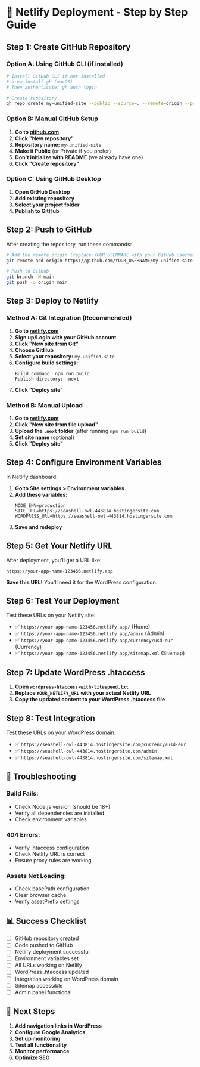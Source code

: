 # 🚀 Netlify Deployment - Step by Step Guide

## **Step 1: Create GitHub Repository**

### **Option A: Using GitHub CLI (if installed)**
```bash
# Install GitHub CLI if not installed
# brew install gh (macOS)
# Then authenticate: gh auth login

# Create repository
gh repo create my-unified-site --public --source=. --remote=origin --push
```

### **Option B: Manual GitHub Setup**
1. **Go to [github.com](https://github.com)**
2. **Click "New repository"**
3. **Repository name:** `my-unified-site`
4. **Make it Public** (or Private if you prefer)
5. **Don't initialize with README** (we already have one)
6. **Click "Create repository"**

### **Option C: Using GitHub Desktop**
1. **Open GitHub Desktop**
2. **Add existing repository**
3. **Select your project folder**
4. **Publish to GitHub**

## **Step 2: Push to GitHub**

After creating the repository, run these commands:

```bash
# Add the remote origin (replace YOUR_USERNAME with your GitHub username)
git remote add origin https://github.com/YOUR_USERNAME/my-unified-site.git

# Push to GitHub
git branch -M main
git push -u origin main
```

## **Step 3: Deploy to Netlify**

### **Method A: Git Integration (Recommended)**

1. **Go to [netlify.com](https://netlify.com)**
2. **Sign up/Login with your GitHub account**
3. **Click "New site from Git"**
4. **Choose GitHub**
5. **Select your repository:** `my-unified-site`
6. **Configure build settings:**
   ```
   Build command: npm run build
   Publish directory: .next
   ```
7. **Click "Deploy site"**

### **Method B: Manual Upload**

1. **Go to [netlify.com](https://netlify.com)**
2. **Click "New site from file upload"**
3. **Upload the `.next` folder** (after running `npm run build`)
4. **Set site name** (optional)
5. **Click "Deploy site"**

## **Step 4: Configure Environment Variables**

In Netlify dashboard:

1. **Go to Site settings > Environment variables**
2. **Add these variables:**
   ```
   NODE_ENV=production
   SITE_URL=https://seashell-owl-443814.hostingersite.com
   WORDPRESS_URL=https://seashell-owl-443814.hostingersite.com
   ```
3. **Save and redeploy**

## **Step 5: Get Your Netlify URL**

After deployment, you'll get a URL like:
```
https://your-app-name-123456.netlify.app
```

**Save this URL!** You'll need it for the WordPress configuration.

## **Step 6: Test Your Deployment**

Test these URLs on your Netlify site:
- ✅ `https://your-app-name-123456.netlify.app/` (Home)
- ✅ `https://your-app-name-123456.netlify.app/admin` (Admin)
- ✅ `https://your-app-name-123456.netlify.app/currency/usd-eur` (Currency)
- ✅ `https://your-app-name-123456.netlify.app/sitemap.xml` (Sitemap)

## **Step 7: Update WordPress .htaccess**

1. **Open `wordpress-htaccess-with-litespeed.txt`**
2. **Replace `YOUR_NETLIFY_URL` with your actual Netlify URL**
3. **Copy the updated content to your WordPress .htaccess file**

## **Step 8: Test Integration**

Test these URLs on your WordPress domain:
- ✅ `https://seashell-owl-443814.hostingersite.com/currency/usd-eur`
- ✅ `https://seashell-owl-443814.hostingersite.com/admin`
- ✅ `https://seashell-owl-443814.hostingersite.com/sitemap.xml`

## **🔧 Troubleshooting**

### **Build Fails:**
- Check Node.js version (should be 18+)
- Verify all dependencies are installed
- Check environment variables

### **404 Errors:**
- Verify .htaccess configuration
- Check Netlify URL is correct
- Ensure proxy rules are working

### **Assets Not Loading:**
- Check basePath configuration
- Clear browser cache
- Verify assetPrefix settings

## **📊 Success Checklist**

- [ ] GitHub repository created
- [ ] Code pushed to GitHub
- [ ] Netlify deployment successful
- [ ] Environment variables set
- [ ] All URLs working on Netlify
- [ ] WordPress .htaccess updated
- [ ] Integration working on WordPress domain
- [ ] Sitemap accessible
- [ ] Admin panel functional

## **🎯 Next Steps**

1. **Add navigation links in WordPress**
2. **Configure Google Analytics**
3. **Set up monitoring**
4. **Test all functionality**
5. **Monitor performance**
6. **Optimize SEO**
